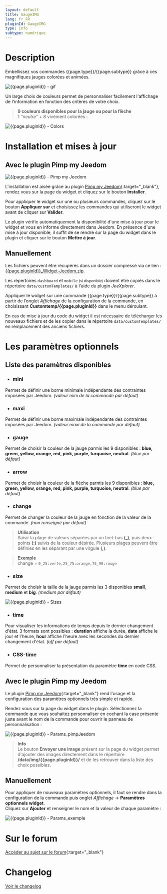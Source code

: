 ```yaml
---
layout: default
title: GaugeIMG
lang: fr_FR
pluginId: GaugeIMG
type: info
subtype: numérique
---
```


# Description

Embellissez vos commandes {{page.type}}/{{page.subtype}} grâce à ces magnifiques jauges colorées et animées.

![{{page.pluginId}} - gif]({{site.baseurl}}/{{page.pluginId}}/img/{{page.pluginId}}.gif "{{page.pluginId}} - gif")

Un large choix de couleurs permet de personnaliser facilement l'affichage de l'information en fonction des critères de votre choix.

> **9 couleurs disponibles pour la jauge ou pour la flèche**    
1 *"neutre"* + 8 vivement colorées :

![{{page.pluginId}} - Colors]({{site.baseurl}}/{{page.pluginId}}/img/{{page.pluginId}}_colors.png "{{page.pluginId}} - Colors")

# Installation et mises à jour

## Avec le plugin Pimp my Jeedom

![{{page.pluginId}} - Pimp my Jeedom]({{site.baseurl}}/{{page.pluginId}}/img/{{page.pluginId}}_pimpJeedom.png "{{page.pluginId}} - Pimp my Jeedom")

L'installation est aisée grâce au plugin [Pimp my Jeedom]({{site.market}}/index.php?v=d&plugin_id=4005){:target="\_blank"}, rendez vous sur la page du widget et cliquez sur le bouton **Installer**.

Pour appliquer le widget sur une ou plusieurs commandes, cliquez sur le bouton **Appliquer sur** et choisissez les commandes qui utiliseront le widget avant de cliquer sur **Valider**.

Le plugin vérifie automatiquement la disponibilité d'une mise à jour pour le widget et vous en informe directement dans Jeedom. En présence d'une mise à jour disponible, il suffit de se rendre sur la page du widget dans le plugin et cliquer sur le bouton **Mettre à jour**.

## Manuellement

Les fichiers peuvent être récupérés dans un dossier compressé via ce lien : [{{page.pluginId}}_Widget-Jeedom.zip](https://github.com/Salvialf/JEEDOM-Widget-{{page.pluginId}}/raw/master/{{page.pluginId}}_WidgetJeedom.zip).

Les répertoires `dashboard` et `mobile` <small>(si disponible)</small> doivent être copiés dans le répertoire `data/customTemplates/` à l'aide du plugin *JeeXplorer*.

Appliquer le widget sur une commande {{page.type}}/{{page.subtype}} à partir de l’onglet *Affichage* de la configuration de la commande, en choisissant **Customtemp/{{page.pluginId}}** dans le menu déroulant.

En cas de mise à jour du code du widget il est nécessaire de télécharger les nouveaux fichiers et de les copier dans le répertoire `data/customTemplates/` en remplacement des anciens fichiers.

# Les paramètres optionnels

## Liste des paramètres disponibles

* ### mini
Permet de définir une borne minimale indépendante des contraintes imposées par Jeedom. *(valeur mini de la commande par défaut)*

* ### maxi
Permet de définir une borne maximale indépendante des contraintes imposées par Jeedom. *(valeur maxi de la commande par défaut)*

* ### gauge
Permet de choisir la couleur de la jauge parmis les 9 disponibles : **blue, green, yellow, orange, red, pink, purple, turquoise, neutral**. *(blue par défaut)*

* ### arrow
Permet de choisir la couleur de la flèche parmis les 9 disponibles : **blue, green, yellow, orange, red, pink, purple, turquoise, neutral**. *(blue par défaut)*

* ### change
Permet de changer la couleur de la jauge en fonction de la valeur de la commande. *(non renseigné par défaut)*

> **Utilisation**    
Saisir la plage de valeurs séparées par un tiret-bas **(_)**, puis deux-points **(:)** suivis de la couleur désirée. Plusieurs plages peuvent être définies en les séparant par une virgule **(,)**.    

> **Exemple**     
change = `0_25:verte,25_75:orange,75_90:rouge`

* ### size
Permet de choisir la taille de la jauge parmis les 3 disponibles **small**, **medium** et **big**. *(medium par défaut)*

![{{page.pluginId}} - Sizes]({{site.baseurl}}/{{page.pluginId}}/img/{{page.pluginId}}_sizes.png "{{page.pluginId}} - Sizes")

* ### time
Pour visualiser les informations de temps depuis le dernier changement d'état. 3 formats sont possibles : **duration** affiche la durée, **date** affiche le jour et l'heure, **hour** affiche l'heure avec les secondes du dernier changement d'état. *(off par défaut)*

* ### CSS-time
Permet de personnaliser la présentation du paramètre **time** en code CSS.

## Avec le plugin Pimp my Jeedom

Le plugin [Pimp my Jeedom]({{site.market}}/index.php?v=d&plugin_id=4005){:target="\_blank"} rend l'usage et la configuration des paramètres optionnels très simple et rapide.

Rendez vous sur la page du widget dans le plugin. Sélectionnez la commande que vous souhaitez personnaliser en cochant la case présente juste avant le nom de la commande pour ouvrir le panneau de personnalisation :

![{{page.pluginId}} - Params_pimpJeedom]({{site.baseurl}}/{{page.pluginId}}/img/{{page.pluginId}}_Params_pimpJeedom.png "{{page.pluginId}} - Params_pimpJeedom")

> **Info**    
Le bouton **Envoyer une image** présent sur la page du widget permet d'ajouter des images directement dans le répertoire **/data/img/{{page.pluginId}}/** et de les retrouver dans la liste des choix possibles.

## Manuellement

Pour appliquer de nouveaux paramètres optionnels, il faut se rendre dans la configuration de la commande puis onglet *Affichage* -> **Paramètres optionnels widget**.    
Cliquez sur **Ajouter** et renseigner le nom et la valeur de chaque paramètre :

![{{page.pluginId}} - Params_exemple]({{site.baseurl}}/{{page.pluginId}}/img/{{page.pluginId}}_Params_Example.png "{{page.pluginId}} - Params_exemple")

# Sur le forum

[Accéder au sujet sur le forum](https://community.jeedom.com/t/salvialf-widget-gaugeimg-info-numerique/24189){:target="\_blank"}

# Changelog

[Voir le changelog]({{site.baseurl}}/{{page.pluginId}}/{{page.lang}}/changelog)
